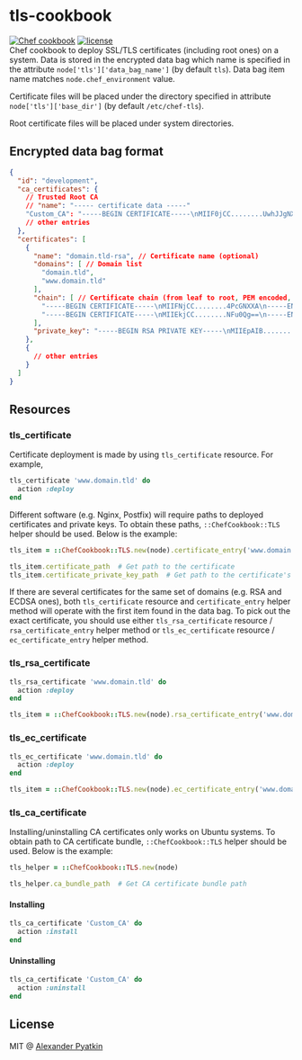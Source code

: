 # tls-cookbook
[![Chef cookbook](https://img.shields.io/cookbook/v/tls.svg?style=flat-square)]()
[![license](https://img.shields.io/github/license/aspyatkin/tls-cookbook.svg?style=flat-square)]()  
Chef cookbook to deploy SSL/TLS certificates (including root ones) on a system. Data is stored in the encrypted data bag which name is specified in the attribute `node['tls']['data_bag_name']` (by default `tls`). Data bag item name matches `node.chef_environment` value.

Certificate files will be placed under the directory specified in attribute `node['tls']['base_dir']` (by default `/etc/chef-tls`).

Root certificate files will be placed under system directories.

## Encrypted data bag format

``` json
{
  "id": "development",
  "ca_certificates": {
    // Trusted Root CA
    // "name": "----- certificate data -----"
    "Custom_CA": "-----BEGIN CERTIFICATE-----\nMIIF0jCC........UwhJJgNX\n-----END CERTIFICATE-----",
    // other entries
  },
  "certificates": [
    {
      "name": "domain.tld-rsa", // Certificate name (optional)
      "domains": [ // Domain list
        "domain.tld",
        "www.domain.tld"
      ],
      "chain": [ // Certificate chain (from leaf to root, PEM encoded, new lines should be escaped)
        "-----BEGIN CERTIFICATE-----\nMIIFNjCC........4PcGNXXA\n-----END CERTIFICATE-----",
        "-----BEGIN CERTIFICATE-----\nMIIEkjCC........NFu0Qg==\n-----END CERTIFICATE-----"
      ],
      "private_key": "-----BEGIN RSA PRIVATE KEY-----\nMIIEpAIB........8tt8JA==\n-----END RSA PRIVATE KEY-----" // Certificate private key (PEM encoded, new lines should be escaped)
    },
    {
      // other entries
    }
  ]
}
```

## Resources

### tls_certificate

Certificate deployment is made by using `tls_certificate` resource. For example,

``` ruby
tls_certificate 'www.domain.tld' do
  action :deploy
end
```

Different software (e.g. Nginx, Postfix) will require paths to deployed certificates and private keys. To obtain these paths, `::ChefCookbook::TLS` helper should be used. Below is the example:

``` ruby
tls_item = ::ChefCookbook::TLS.new(node).certificate_entry('www.domain.tld')

tls_item.certificate_path  # Get path to the certificate
tls_item.certificate_private_key_path  # Get path to the certificate's private key
```

If there are several certificates for the same set of domains (e.g. RSA and ECDSA ones), both `tls_certificate` resource and `certificate_entry` helper method will operate with the first item found in the data bag. To pick out the exact certificate, you should use either `tls_rsa_certificate` resource / `rsa_certificate_entry` helper method or `tls_ec_certificate` resource / `ec_certificate_entry` helper method.

### tls_rsa_certificate

``` ruby
tls_rsa_certificate 'www.domain.tld' do
  action :deploy
end
```

``` ruby
tls_item = ::ChefCookbook::TLS.new(node).rsa_certificate_entry('www.domain.tld')
```

### tls_ec_certificate

``` ruby
tls_ec_certificate 'www.domain.tld' do
  action :deploy
end
```

``` ruby
tls_item = ::ChefCookbook::TLS.new(node).ec_certificate_entry('www.domain.tld')
```

### tls_ca_certificate
Installing/uninstalling CA certificates only works on Ubuntu systems.
To obtain path to CA certificate bundle, `::ChefCookbook::TLS` helper should be used. Below is the example:

``` ruby
tls_helper = ::ChefCookbook::TLS.new(node)

tls_helper.ca_bundle_path  # Get CA certificate bundle path
```

#### Installing

``` ruby
tls_ca_certificate 'Custom_CA' do
  action :install
end
```

#### Uninstalling

``` ruby
tls_ca_certificate 'Custom_CA' do
  action :uninstall
end
```

## License
MIT @ [Alexander Pyatkin](https://github.com/aspyatkin)
